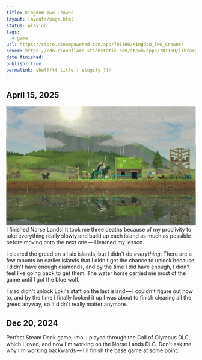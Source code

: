 ```yaml
---
title: Kingdom Two Crowns
layout: layouts/page.html
status: playing
tags:
  - game
url: https://store.steampowered.com/app/701160/Kingdom_Two_Crowns/
cover: https://cdn.cloudflare.steamstatic.com/steam/apps/701160/library_600x900_2x.jpg?t=1742904811
date finished: 
publish: true
permalink: shelf/{{ title | slugify }}/
---
```

## April 15, 2025
![A screenshot from the Kingdom Two Crowns Norse Lands DLC](./photos/norselands_1.jpeg)
I finished Norse Lands! It took me three deaths because of my proclivity to take everything really slowly and build up each island as much as possible before moving onto the next one — I learned my lesson. 

I cleared the greed on all six islands, but I didn't do *everything*. There are a few mounts on earlier islands that I didn't get the chance to unlock because I didn't have enough diamonds, and by the time I did have enough, I didn't feel like going back to get them. The water horse carried me most of the game until I got the blue wolf.

I also didn't unlock Loki's staff on the last island — I couldn't figure out how to, and by the time I finally looked it up I was about to finish clearing all the greed anyway, so it didn't really matter anymore. 

## Dec 20, 2024
Perfect Steam Deck game, imo. I played through the Call of Olympus DLC, which I loved, and now I'm working on the Norse Lands DLC. Don't ask me why I'm working backwards — I'll finish the base game at some point.